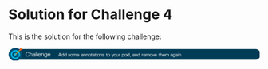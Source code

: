 # Solution for Challenge 4

This is the solution for the following challenge:

![Challenge 4](../../img/challenge4.png?raw=true "Challenge 4")

